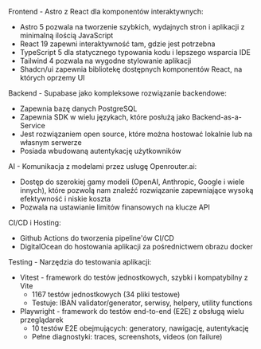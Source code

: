 Frontend - Astro z React dla komponentów interaktywnych:

- Astro 5 pozwala na tworzenie szybkich, wydajnych stron i aplikacji z minimalną ilością JavaScript
- React 19 zapewni interaktywność tam, gdzie jest potrzebna
- TypeScript 5 dla statycznego typowania kodu i lepszego wsparcia IDE
- Tailwind 4 pozwala na wygodne stylowanie aplikacji
- Shadcn/ui zapewnia bibliotekę dostępnych komponentów React, na których oprzemy UI

Backend - Supabase jako kompleksowe rozwiązanie backendowe:

- Zapewnia bazę danych PostgreSQL
- Zapewnia SDK w wielu językach, które posłużą jako Backend-as-a-Service
- Jest rozwiązaniem open source, które można hostować lokalnie lub na własnym serwerze
- Posiada wbudowaną autentykację użytkowników

AI - Komunikacja z modelami przez usługę Openrouter.ai:

- Dostęp do szerokiej gamy modeli (OpenAI, Anthropic, Google i wiele innych), które pozwolą nam znaleźć rozwiązanie zapewniające wysoką efektywność i niskie koszta
- Pozwala na ustawianie limitów finansowych na klucze API

CI/CD i Hosting:

- Github Actions do tworzenia pipeline'ów CI/CD
- DigitalOcean do hostowania aplikacji za pośrednictwem obrazu docker

Testing - Narzędzia do testowania aplikacji:

- Vitest - framework do testów jednostkowych, szybki i kompatybilny z Vite
  - 1167 testów jednostkowych (34 pliki testowe)
  - Testuje: IBAN validator/generator, serwisy, helpery, utility functions
- Playwright - framework do testów end-to-end (E2E) z obsługą wielu przeglądarek
  - 10 testów E2E obejmujących: generatory, nawigację, autentykację
  - Pełne diagnostyki: traces, screenshots, videos (on failure)
